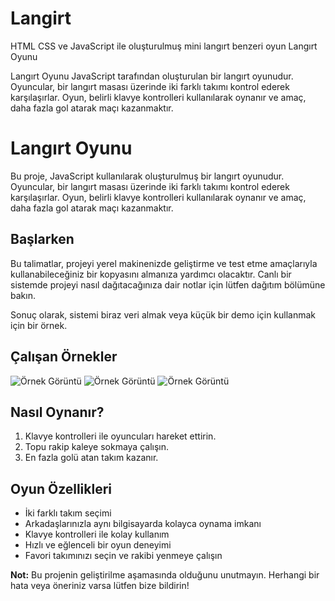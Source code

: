 # Langirt
 HTML CSS ve JavaScript ile oluşturulmuş mini langırt benzeri oyun
Langırt Oyunu

Langırt Oyunu JavaScript tarafından oluşturulan bir langırt oyunudur. Oyuncular, bir langırt masası üzerinde iki farklı takımı kontrol ederek karşılaşırlar. Oyun, belirli klavye kontrolleri kullanılarak oynanır ve amaç, daha fazla gol atarak maçı kazanmaktır.
# Langırt Oyunu

Bu proje, JavaScript kullanılarak oluşturulmuş bir langırt oyunudur. Oyuncular, bir langırt masası üzerinde iki farklı takımı kontrol ederek karşılaşırlar. Oyun, belirli klavye kontrolleri kullanılarak oynanır ve amaç, daha fazla gol atarak maçı kazanmaktır.

## Başlarken

Bu talimatlar, projeyi yerel makinenizde geliştirme ve test etme amaçlarıyla kullanabileceğiniz bir kopyasını almanıza yardımcı olacaktır. Canlı bir sistemde projeyi nasıl dağıtacağınıza dair notlar için lütfen dağıtım bölümüne bakın.


Sonuç olarak, sistemi biraz veri almak veya küçük bir demo için kullanmak için bir örnek.

## Çalışan Örnekler

![Örnek Görüntü](langirt1.png)
![Örnek Görüntü](langirt2.png)
![Örnek Görüntü](langirt3.png)

## Nasıl Oynanır?

1. Klavye kontrolleri ile oyuncuları hareket ettirin.
2. Topu rakip kaleye sokmaya çalışın.
3. En fazla golü atan takım kazanır.

## Oyun Özellikleri

- İki farklı takım seçimi
- Arkadaşlarınızla aynı bilgisayarda kolayca oynama imkanı
- Klavye kontrolleri ile kolay kullanım
- Hızlı ve eğlenceli bir oyun deneyimi
- Favori takımınızı seçin ve rakibi yenmeye çalışın





**Not:** Bu projenin geliştirilme aşamasında olduğunu unutmayın. Herhangi bir hata veya öneriniz varsa lütfen bize bildirin!


